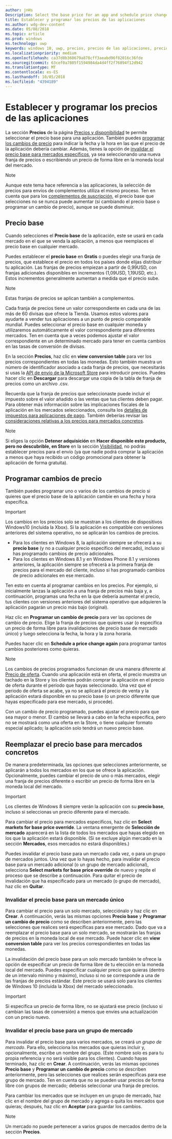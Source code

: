 ```yaml
---
author: jnHs
Description: Select the base price for an app and schedule price changes. You can also customize these options for specific markets.
title: Establecer y programar los precios de las aplicaciones
ms.author: wdg-dev-content
ms.date: 05/08/2018
ms.topic: article
ms.prod: windows
ms.technology: uwp
keywords: windows 10, uwp, precios, precios de las aplicaciones, precio de la aplicación, vender aplicaciones, cambio de precio, precio personalizado, precio, precios, costo, reemplazar el precio base, precio de forma libre, forma libre
ms.localizationpriority: medium
ms.openlocfilehash: ca37d0b360679a878cff3aeabd96f82016c36fde
ms.sourcegitcommit: 63cef0a7805f1594984da4d4ff2f76894f12d942
ms.translationtype: MT
ms.contentlocale: es-ES
ms.lasthandoff: 10/05/2018
ms.locfileid: "4394189"
---
```

# <a name="set-and-schedule-app-pricing"></a>Establecer y programar los precios de las aplicaciones

La sección **Precios** de la página [Precios y disponibilidad](set-app-pricing-and-availability.md) te permite seleccionar el precio base para una aplicación. También puedes [programar los cambios de precio](#schedule-price-changes) para indicar la fecha y la hora en las que el precio de la aplicación debería cambiar. Además, tienes la opción de [invalidar el precio base para mercados específicos](#override-base-price-for-specific-markets), ya sea seleccionando una nueva franja de precios o escribiendo un precio de forma libre en la moneda local del mercado.

> [!NOTE]
> Aunque este tema hace referencia a las aplicaciones, la selección de precios para envíos de complementos utiliza el mismo proceso. Ten en cuenta que para los [complementos de suscripción](../monetize/enable-subscription-add-ons-for-your-app.md), el precio base que selecciones no se nunca puede aumentar (si cambiando el precio base o programar un cambio de precio), aunque se puede disminuir.

## <a name="base-price"></a>Precio base

Cuando selecciones el **Precio base** de la aplicación, este se usará en cada mercado en el que se venda la aplicación, a menos que reemplaces el precio base en cualquier mercado.

Puedes establecer el **precio base** en **Gratis** o puedes elegir una franja de precios, que establece el precio en todos los países donde elijas distribuir tu aplicación. Las franjas de precios empiezan a partir de 0,99USD, con franjas adicionales disponibles en incrementos (1,09USD, 1,19USD, etc.). Estos incrementos generalmente aumentan a medida que el precio sube. 

> [!NOTE]
> Estas franjas de precios se aplican también a complementos. 

Cada franja de precios tiene un valor correspondiente en cada una de las más de 60 divisas que ofrece la Tienda. Usamos estos valores para ayudarte a vender tus aplicaciones a un punto de precio comparable mundial. Puedes seleccionar el precio base en cualquier moneda y utilizaremos automáticamente el valor correspondiente para diferentes mercados. Ten en cuenta que a veces podemos ajustar el valor correspondiente en un determinado mercado para tener en cuenta cambios en las tasas de conversión de divisas.

En la sección **Precios**, haz clic en **view conversion table** para ver los precios correspondientes en todas las monedas. Esto también muestra un número de identificador asociado a cada franja de precios, que necesitarás si usas la [API de envío de la Microsoft Store](../monetize/manage-app-submissions.md#price-tiers) para introducir precios. Puedes hacer clic en **Descargar** para descargar una copia de la tabla de franja de precios como un archivo .csv.

Recuerda que la franja de precios que seleccionaste puede incluir el impuesto sobre el valor añadido o las ventas que tus clientes deben pagar. Para obtener más información sobre las implicaciones fiscales de la aplicación en los mercados seleccionados, consulta los [detalles de impuestos para aplicaciones de pago](tax-details-for-paid-apps.md). También deberías revisar las [consideraciones relativas a los precios para mercados concretos](define-pricing-and-market-selection.md#price-considerations-for-specific-markets).

> [!NOTE]
> Si eliges la opción **Detener adquisición** en **Hacer disponible este producto, pero no descubrible, en Store** en la sección [Visibilidad](choose-visibility-options.md#discoverability), no podrás establecer precios para el envío (ya que nadie podrá comprar la aplicación a menos que haya recibido un código promocional para obtener la aplicación de forma gratuita).

## <a name="schedule-price-changes"></a>Programar cambios de precio

También puedes programar uno o varios de los cambios de precio si quieres que el precio base de la aplicación cambie en una fecha y hora específica. 

> [!IMPORTANT]
> Los cambios en los precios solo se muestran a los clientes de dispositivos Windows10 (incluida la Xbox). Si la aplicación es compatible con versiones anteriores del sistema operativo, no se aplicarán los cambios de precios. 
>
> - Para los clientes en Windows 8, la aplicación siempre se ofrecerá a su **precio base** (y no a cualquier precio específico del mercado), incluso si has programado cambios de precio adicionales. 
> - Para los clientes en Windows 8.1 y en Windows Phone 8.1 y versiones anteriores, la aplicación siempre se ofrecerá a la primera franja de precios para el mercado del cliente, incluso si has programado cambios de precio adicionales en ese mercado.
> 
> Ten esto en cuenta al programar cambios en los precios. Por ejemplo, si inicialmente lanzas la aplicación a una franja de precios más baja y, a continuación, programas una fecha en la que debería aumentar el precio, tus clientes con versiones anteriores del sistema operativo que adquieren la aplicación pagarán un precio más bajo (original).

Haz clic en **Programar un cambio de precio** para ver las opciones de cambio de precio. Elige la franja de precios que quieres usar (o especifica un precio de forma libre para invalidaciones de precio base de mercado único) y luego selecciona la fecha, la hora y la zona horaria.

Puedes hacer clic en **Schedule a price change again** para programar tantos cambios posteriores como quieras.

> [!NOTE]
> Los cambios de precios programados funcionan de una manera diferente al [Precio de oferta](put-apps-and-add-ons-on-sale.md). Cuando una aplicación está en oferta, el precio muestra un tachado en la Store y los clientes podrán comprar la aplicación en el precio de oferta durante el período que hayas seleccionado. Una vez que el periodo de oferta se acabe, ya no se aplicará el precio de venta y la aplicación estará disponible en su precio base (o un precio diferente que hayas especificado para ese mercado, si procede).
>
> Con un cambio de precio programado, puedes ajustar el precio para que sea mayor o menor. El cambio se llevará a cabo en la fecha especifica, pero no se mostrará como una oferta en la Store, o tiene cualquier formato especial aplicado; la aplicación solo tendrá un nuevo precio base. 


## <a name="override-base-price-for-specific-markets"></a>Reemplazar el precio base para mercados concretos

De manera predeterminada, las opciones que selecciones anteriormente, se aplicarán a todos los mercados en los que se ofrece la aplicación. Opcionalmente, puedes cambiar el precio de uno o más mercados, elegir una franja de precios diferente o escribir un precio de forma libre en la moneda local del mercado.

> [!IMPORTANT]
> Los clientes de Windows 8 siempre verán la aplicación con su **precio base**, incluso si seleccionas un precio diferente para el mercado.

Para cambiar el precio para mercados específicos, haz clic en **Select markets for base price override**. La ventana emergente de **Selección de mercado** aparecerá en la lista de todos los mercados que hayas elegido en los que la aplicación estará disponible. (Si se excluye algún mercado en la sección **Mercados**, esos mercados no estará disponibles.) 

Puedes invalidar el precio base para un mercado cada vez, o para un grupo de mercados juntos. Una vez que lo hayas hecho, para invalidar el precio base para un mercado adicional (o un grupo de mercado adicional), selecciona **Select markets for base price override** de nuevo y repite el proceso que se describe a continuación. Para quitar el precio de invalidación que ha especificado para un mercado (o grupo de mercado), haz clic en **Quitar**.


### <a name="override-the-base-price-for-a-single-market"></a>Invalidar el precio base para un mercado único

Para cambiar el precio para un solo mercado, selecciónalo y haz clic en **Crear**. A continuación, verás las mismas opciones **Precio base** y **Programar un cambio de precio** como se describen anteriormente, pero las selecciones que realices será específicas para ese mercado. Dado que va a reemplazar el precio base para un solo mercado, se mostrarán las franjas de precios en la moneda local de ese mercado. Puede hacer clic en **view conversion table** para ver los precios correspondientes en todas las monedas. 

La invalidación del precio base para un solo mercado también te ofrece la opción de especificar un precio de forma libre de tu elección en la moneda local del mercado. Puedes especificar cualquier precio que quieras (dentro de un intervalo mínimo y máximo), incluso si no se corresponde a una de las franjas de precios estándar. Este precio se usará solo para los clientes de Windows 10 (incluida la Xbox) del mercado seleccionado. 

> [!IMPORTANT]
> Si especifica un precio de forma libre, no se ajustará ese precio (incluso si cambian las tasas de conversión) a menos que envíes una actualización con un precio nuevo. 

### <a name="override-the-base-price-for-a-market-group"></a>Invalidar el precio base para un grupo de mercado

Para invalidar el precio base para varios mercados, se creará un *grupo de mercado*. Para ello, selecciona los mercados que quieras incluir y, opcionalmente, escribe un nombre del grupo. (Este nombre solo es para tu propia referencia y no será visible para los clientes). Cuando hayas terminado, haz clic en **Crear**. A continuación, verás las mismas opciones **Precio base** y **Programar un cambio de precio** como se describen anteriormente, pero las selecciones que realices serán específicas para ese grupo de mercado. Ten en cuenta que no se pueden usar precios de forma libre con grupos de mercado; deberás seleccionar una franja de precios.

Para cambiar los mercados que se incluyen en un grupo de mercado, haz clic en el nombre del grupo de mercado y agrega o quita los mercados que quieras; después, haz clic en **Aceptar** para guardar los cambios. 

> [!NOTE]
> Un mercado no puede pertenecer a varios grupos de mercados dentro de la sección **Precios**.





